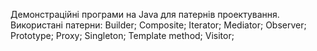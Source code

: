 Демонстраційні програми на Java для патернів проектування.
Використані патерни:
Builder;
Composite;
Iterator;
Mediator;
Observer;
Prototype;
Proxy;
Singleton;
Template method;
Visitor;
